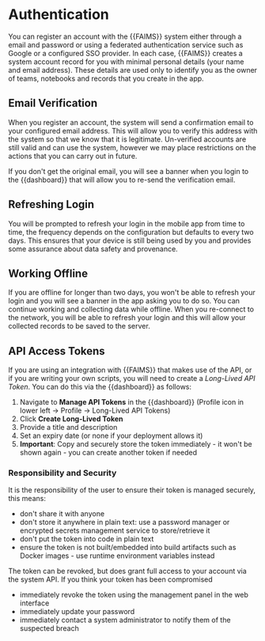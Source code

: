 # Authentication

You can register an account with the {{FAIMS}} system either through a email and password or
using a federated authentication service such as Google or a configured SSO provider.
In each case, {{FAIMS}} creates a system account record for you with minimal personal details
(your name and email address).   These details are used only to identify you as the owner
of teams, notebooks and records that you create in the app.

## Email Verification

When you register an account, the system will send a confirmation email to your
configured email address. This will allow you to verify this address with the system
so that we know that it is legitimate.  Un-verified accounts are still valid and can
use the system, however we may place restrictions on the actions that you can carry
out in future.

If you don't get the original email, you will see a banner when you login to the
{{dashboard}} that will allow you to re-send the verification email.

## Refreshing Login

You will be prompted to refresh your login in the mobile app from time to time, the
frequency depends on the configuration but defaults to every two days. This ensures
that your device is still being used by you and provides some assurance about data
safety and provenance.

## Working Offline

If you are offline for longer than two days, you won't be able to refresh your login
and you will see a banner in the app asking you to do so.  You can continue working
and collecting data while offline.  When you re-connect to the network, you will be
able to refresh your login and this will allow your collected records to be saved
to the server.

## API Access Tokens

If you are using an integration with {{FAIMS}} that makes use of the API, or if you
are writing your own scripts, you will need to create a _Long-Lived API Token_.
You can do this via the {{dashboard}} as follows:

1. Navigate to **Manage API Tokens** in the {{dashboard}} (Profile icon in lower left -> Profile -> Long-Lived API Tokens)
2. Click **Create Long-Lived Token**
3. Provide a title and description
4. Set an expiry date (or none if your deployment allows it)
5. **Important**: Copy and securely store the token immediately - it won't be shown again - you can create another token if needed

### Responsibility and Security

It is the responsibility of the user to ensure their token is managed securely, this means:

- don't share it with anyone
- don't store it anywhere in plain text: use a password manager or encrypted secrets management service to store/retrieve it
- don't put the token into code in plain text
- ensure the token is not built/embedded into build artifacts such as Docker images - use runtime environment variables instead

The token can be revoked, but does grant full access to your account via the system API. If you think your token has been compromised

- immediately revoke the token using the management panel in the web interface
- immediately update your password
- immediately contact a system administrator to notify them of the suspected breach
